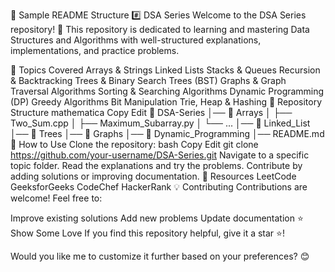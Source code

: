 
📝 Sample README Structure
#️⃣ DSA Series
Welcome to the DSA Series repository! 🚀 This repository is dedicated to learning and mastering Data Structures and Algorithms with well-structured explanations, implementations, and practice problems.

📌 Topics Covered
Arrays & Strings
Linked Lists
Stacks & Queues
Recursion & Backtracking
Trees & Binary Search Trees (BST)
Graphs & Graph Traversal Algorithms
Sorting & Searching Algorithms
Dynamic Programming (DP)
Greedy Algorithms
Bit Manipulation
Trie, Heap & Hashing
📂 Repository Structure
mathematica
Copy
Edit
📂 DSA-Series
│── 📁 Arrays
│   ├── Two_Sum.cpp
│   ├── Maximum_Subarray.py
│   └── ...
│── 📁 Linked_List
│── 📁 Trees
│── 📁 Graphs
│── 📁 Dynamic_Programming
│── README.md
🚀 How to Use
Clone the repository:
bash
Copy
Edit
git clone https://github.com/your-username/DSA-Series.git
Navigate to a specific topic folder.
Read the explanations and try the problems.
Contribute by adding solutions or improving documentation.
📖 Resources
LeetCode
GeeksforGeeks
CodeChef
HackerRank
💡 Contributing
Contributions are welcome! Feel free to:

Improve existing solutions
Add new problems
Update documentation
⭐ Show Some Love
If you find this repository helpful, give it a star ⭐!

Would you like me to customize it further based on your preferences? 😊
